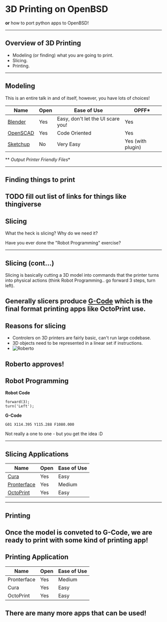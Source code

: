 # 3D Printing on OpenBSD

**or** how to port python apps to OpenBSD!

---

## Overview of 3D Printing

  - Modeling (or finding) what you are going to print.
  - Slicing.
  - Printing.

---

## Modeling

This is an entire talk in and of itself, however, you have lots of choices!

|Name|Open|Ease of Use|OPFF*|
|---|---|---|---|
|[Blender](http://www.blender.org/)|Yes|Easy, don't let the UI scare you!|Yes|
|[OpenSCAD](http://www.openscad.org/)|Yes|Code Oriented|Yes|
|[Sketchup](http://www.sketchup.com/)|No|Very Easy|Yes (with plugin)|

** *Output Printer Friendly Files**

---
## Finding things to print

TODO fill out list of links for things like thingiverse
---

## Slicing

What the heck is slicing? Why do we need it?

Have you ever done the "Robot Programming" exercise?

---

## Slicing (cont...)

Slicing is basically cutting a 3D model into commands that the printer turns into physical actions (think Robot Programming.. go forward 3 steps,
 turn left).

Generally slicers produce [G-Code](https://en.wikipedia.org/wiki/G-code) which is the final format printing apps like OctoPrint use.
---

## Reasons for slicing

  - Controlers on 3D printers are fairly basic, can't run large codebase.
  - 3D objects need to be represented in a linear set if instructions.
  - ![Roberto](http://img1.wikia.nocookie.net/__cb20110619182621/en.futurama/images/9/96/Futurama_roberto.png)

Roberto approves!
---

## Robot Programming

**Robot Code**
```
forward(3);
turn('Left');
```

**G-Code**
```
G01 X114.395 Y115.288 F1080.000
```

Not really a one to one - but you get the idea :D


---
## Slicing Applications

|Name|Open|Ease of Use|
|---|---|---|
|[Cura](http://wiki.ultimaker.com/Cura)|Yes|Easy|
|[Pronterface](https://github.com/kliment/Printrun)|Yes|Medium|
|[OctoPrint](http://octoprint.org/)|Yes|Easy|

---

## Printing

Once the model is conveted to G-Code, we are ready to print with some kind of printing app!
--- 
## Printing Application
|Name|Open|Ease of Use|
|---|---|---|
|Pronterface|Yes|Medium|
|Cura|Yes|Easy|
|OctoPrint|Yes|Easy|

There are many more apps that can be used!
---

